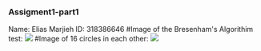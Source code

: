 ### Assigment1-part1

Name: Elias Marjieh ID: 318386646 \#Image of the Bresenham's Algorithim
test:
![](https://github.com/HaifaGraphicsCourses/computergraphics2021-eliass/blob/master/linesCreatingCircle.JPG)
\#Image of 16 circles in each other:
![](https://github.com/HaifaGraphicsCourses/computergraphics2021-eliass/blob/master/16circles.JPG)
